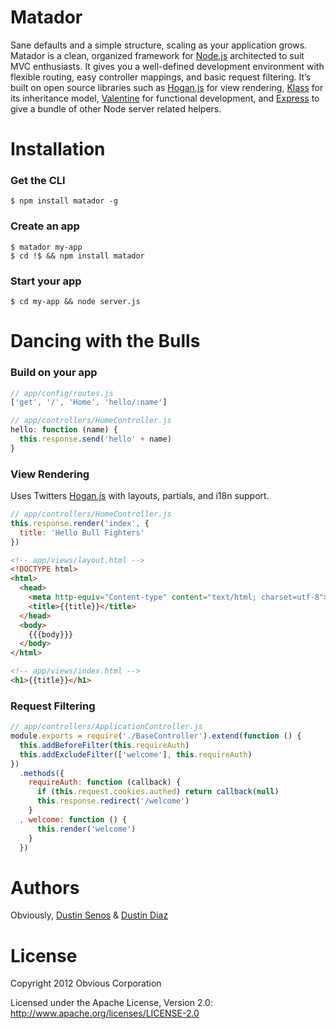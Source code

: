 # Matador
Sane defaults and a simple structure, scaling as your application grows.
Matador is a clean, organized framework for [Node.js](http://nodejs.org) architected to suit MVC enthusiasts. It gives you a well-defined development environment with flexible routing, easy controller mappings, and basic request filtering.
It&#8217;s built on open source libraries such as [Hogan.js](http://twitter.github.com/hogan.js) for view rendering, [Klass](https://github.com/ded/klass) for its inheritance model, [Valentine](https://github.com/ded/valentine)
for functional development, and [Express](http://expressjs.com) to give a bundle of other Node server related helpers.

# Installation
### Get the CLI
    $ npm install matador -g

### Create an app
    $ matador my-app
    $ cd !$ && npm install matador

### Start your app
    $ cd my-app && node server.js

# Dancing with the Bulls
### Build on your app

``` js
// app/config/routes.js
['get', '/', 'Home', 'hello/:name']

// app/controllers/HomeController.js
hello: function (name) {
  this.response.send('hello' + name)
}
```

### View Rendering
Uses Twitters [Hogan.js](http://twitter.github.com/hogan.js/) with layouts, partials, and i18n support.

``` js
// app/controllers/HomeController.js
this.response.render('index', {
  title: 'Hello Bull Fighters'
})
```

``` html
<!-- app/views/layout.html -->
<!DOCTYPE html>
<html>
  <head>
    <meta http-equiv="Content-type" content="text/html; charset=utf-8">
    <title>{{title}}</title>
  </head>
  <body>
    {{{body}}}
  </body>
</html>
```

``` html
<!-- app/views/index.html -->
<h1>{{title}}</h1>
```

### Request Filtering
``` js
// app/controllers/ApplicationController.js
module.exports = require('./BaseController').extend(function () {
  this.addBeforeFilter(this.requireAuth)
  this.addExcludeFilter(['welcome'], this.requireAuth)
})
  .methods({
    requireAuth: function (callback) {
      if (this.request.cookies.authed) return callback(null)
      this.response.redirect('/welcome')
    }
  , welcome: function () {
      this.render('welcome')
    }
  })
```

# Authors

Obviously, [Dustin Senos](https://github.com/dustinsenos) & [Dustin Diaz](https://github.com/ded)

# License

Copyright 2012 Obvious Corporation

Licensed under the Apache License, Version 2.0: http://www.apache.org/licenses/LICENSE-2.0